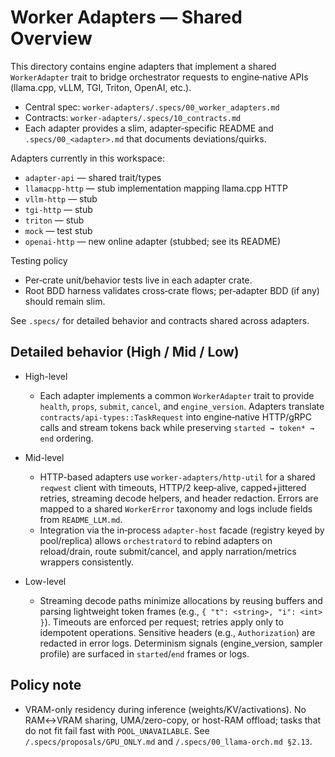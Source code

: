 # Worker Adapters — Shared Overview

This directory contains engine adapters that implement a shared `WorkerAdapter` trait to bridge orchestrator requests to engine‑native APIs (llama.cpp, vLLM, TGI, Triton, OpenAI, etc.).

- Central spec: `worker-adapters/.specs/00_worker_adapters.md`
- Contracts: `worker-adapters/.specs/10_contracts.md`
- Each adapter provides a slim, adapter‑specific README and `.specs/00_<adapter>.md` that documents deviations/quirks.

Adapters currently in this workspace:
- `adapter-api` — shared trait/types
- `llamacpp-http` — stub implementation mapping llama.cpp HTTP
- `vllm-http` — stub
- `tgi-http` — stub
- `triton` — stub
- `mock` — test stub
- `openai-http` — new online adapter (stubbed; see its README)

Testing policy
- Per‑crate unit/behavior tests live in each adapter crate.
- Root BDD harness validates cross‑crate flows; per‑adapter BDD (if any) should remain slim.

See `.specs/` for detailed behavior and contracts shared across adapters.

## Detailed behavior (High / Mid / Low)

- High-level
  - Each adapter implements a common `WorkerAdapter` trait to provide `health`, `props`, `submit`, `cancel`, and `engine_version`. Adapters translate `contracts/api-types::TaskRequest` into engine‑native HTTP/gRPC calls and stream tokens back while preserving `started → token* → end` ordering.

- Mid-level
  - HTTP-based adapters use `worker-adapters/http-util` for a shared `reqwest` client with timeouts, HTTP/2 keep‑alive, capped+jittered retries, streaming decode helpers, and header redaction. Errors are mapped to a shared `WorkerError` taxonomy and logs include fields from `README_LLM.md`.
  - Integration via the in‑process `adapter-host` facade (registry keyed by pool/replica) allows `orchestratord` to rebind adapters on reload/drain, route submit/cancel, and apply narration/metrics wrappers consistently.

- Low-level
  - Streaming decode paths minimize allocations by reusing buffers and parsing lightweight token frames (e.g., `{ "t": <string>, "i": <int> }`). Timeouts are enforced per request; retries apply only to idempotent operations. Sensitive headers (e.g., `Authorization`) are redacted in error logs. Determinism signals (engine_version, sampler profile) are surfaced in `started`/`end` frames or logs.

## Policy note

- VRAM-only residency during inference (weights/KV/activations). No RAM↔VRAM sharing, UMA/zero-copy, or host-RAM offload; tasks that do not fit fail fast with `POOL_UNAVAILABLE`. See `/.specs/proposals/GPU_ONLY.md` and `/.specs/00_llama-orch.md §2.13`.
